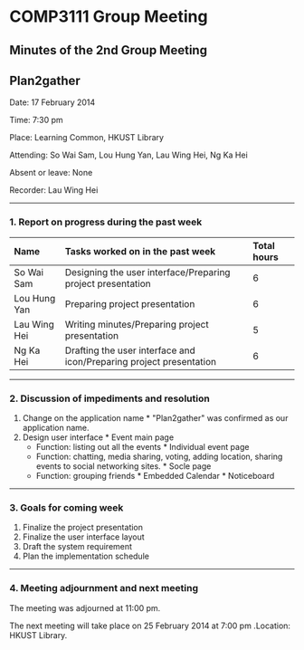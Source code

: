 # COMP3111 Group Meeting #
## Minutes of the 2nd Group Meeting ##
## Plan2gather ##

Date: 17 February 2014

Time: 7:30 pm

Place:	Learning Common, HKUST Library

Attending: So Wai Sam, Lou Hung Yan, Lau Wing Hei, Ng Ka Hei

Absent or leave: None

Recorder: Lau Wing Hei


---

### 1. Report on progress during the past week ###
|Name|Tasks worked on in the past week|Total hours|
|:---|:-------------------------------|:----------|
|So Wai Sam|Designing the user interface/Preparing project presentation |6          |
|Lou Hung Yan|Preparing project presentation  |6          |
|Lau Wing Hei|Writing minutes/Preparing project presentation |5          |
|Ng Ka Hei|Drafting the user interface and icon/Preparing project presentation |6          |


---

### 2. Discussion of impediments and resolution ###
  1. Change on the application name
    * "Plan2gather" was confirmed as our application name.
  1. Design user interface
    * Event main page
      * Function: listing out all the events
    * Individual event page
      * Function: chatting, media sharing, voting, adding location, sharing events to social networking sites.
    * Socle page
      * Function: grouping friends
    * Embedded Calendar
    * Noticeboard


---


### 3. Goals for coming week ###
  1. Finalize the project presentation
  1. Finalize the user interface layout
  1. Draft the system requirement
  1. Plan the implementation schedule

---

### 4. Meeting adjournment and next meeting ###
The meeting was adjourned at 11:00 pm.

The next meeting will take place on 25 February 2014 at 7:00 pm .Location: HKUST Library.